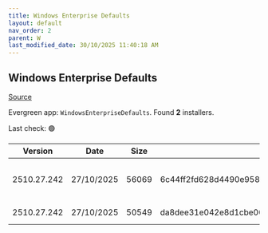 ```yaml
---
title: Windows Enterprise Defaults
layout: default
nav_order: 2
parent: W
last_modified_date: 30/10/2025 11:40:18 AM
---
```


## Windows Enterprise Defaults

[Source](https://stealthpuppy.com/defaults/)

Evergreen app: `WindowsEnterpriseDefaults`. Found **2** installers.

Last check: 🟢

| Version     | Date       | Size  | Sha256                                                           | Architecture | InstallerType | Type      | URI                                                                                                                                                                                                    |
| ----------- | ---------- | ----- | ---------------------------------------------------------------- | ------------ | ------------- | --------- | ------------------------------------------------------------------------------------------------------------------------------------------------------------------------------------------------------ |
| 2510.27.242 | 27/10/2025 | 56069 | 6c44ff2fd628d4490e9580788cd9854e569e6637d5813b6bb8cc587bbfe12017 | x86          | Default       | intunewin | [https://github.com/aaronparker/defaults/releases/download/v2510.27.242/Install-Defaults.intunewin](https://github.com/aaronparker/defaults/releases/download/v2510.27.242/Install-Defaults.intunewin) |
| 2510.27.242 | 27/10/2025 | 50549 | da8dee31e042e8d1cbe00737f536eb39f577fc18dfa60e67941ee040f70ee8f9 | x86          | Default       | zip       | [https://github.com/aaronparker/defaults/releases/download/v2510.27.242/defaults.zip](https://github.com/aaronparker/defaults/releases/download/v2510.27.242/defaults.zip)                             |
